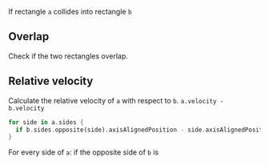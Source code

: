 If rectangle `a` collides into rectangle `b`

## Overlap
Check if the two rectangles overlap.

## Relative velocity
Calculate the relative velocity of `a` with respect to `b`.
```a.velocity - b.velocity```

``` rust
for side in a.sides {
  if b.sides.opposite(side).axisAlignedPosition - side.axisAlignedPosition
}
```
For every side of `a`:
  if the opposite side of `b` is 